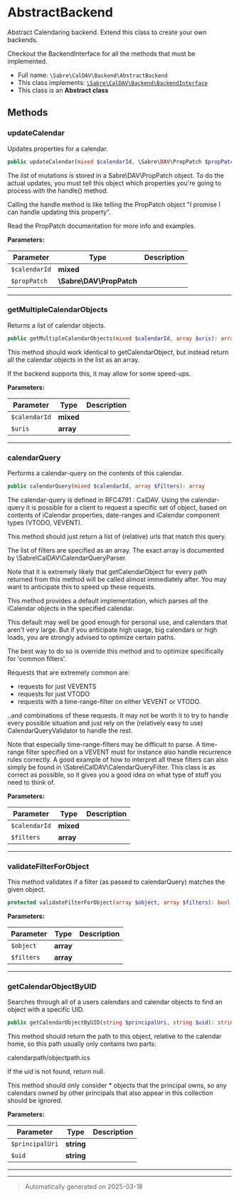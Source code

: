 
# AbstractBackend

Abstract Calendaring backend. Extend this class to create your own backends.

Checkout the BackendInterface for all the methods that must be implemented.

* Full name: `\Sabre\CalDAV\Backend\AbstractBackend`
* This class implements:
[`\Sabre\CalDAV\Backend\BackendInterface`](./BackendInterface.md)
* This class is an **Abstract class**




## Methods


### updateCalendar

Updates properties for a calendar.

```php
public updateCalendar(mixed $calendarId, \Sabre\DAV\PropPatch $propPatch): mixed
```

The list of mutations is stored in a Sabre\DAV\PropPatch object.
To do the actual updates, you must tell this object which properties
you're going to process with the handle() method.

Calling the handle method is like telling the PropPatch object "I
promise I can handle updating this property".

Read the PropPatch documentation for more info and examples.






**Parameters:**

| Parameter | Type | Description |
|-----------|------|-------------|
| `$calendarId` | **mixed** |  |
| `$propPatch` | **\Sabre\DAV\PropPatch** |  |





***

### getMultipleCalendarObjects

Returns a list of calendar objects.

```php
public getMultipleCalendarObjects(mixed $calendarId, array $uris): array
```

This method should work identical to getCalendarObject, but instead
return all the calendar objects in the list as an array.

If the backend supports this, it may allow for some speed-ups.






**Parameters:**

| Parameter | Type | Description |
|-----------|------|-------------|
| `$calendarId` | **mixed** |  |
| `$uris` | **array** |  |





***

### calendarQuery

Performs a calendar-query on the contents of this calendar.

```php
public calendarQuery(mixed $calendarId, array $filters): array
```

The calendar-query is defined in RFC4791 : CalDAV. Using the
calendar-query it is possible for a client to request a specific set of
object, based on contents of iCalendar properties, date-ranges and
iCalendar component types (VTODO, VEVENT).

This method should just return a list of (relative) urls that match this
query.

The list of filters are specified as an array. The exact array is
documented by \Sabre\CalDAV\CalendarQueryParser.

Note that it is extremely likely that getCalendarObject for every path
returned from this method will be called almost immediately after. You
may want to anticipate this to speed up these requests.

This method provides a default implementation, which parses *all* the
iCalendar objects in the specified calendar.

This default may well be good enough for personal use, and calendars
that aren't very large. But if you anticipate high usage, big calendars
or high loads, you are strongly advised to optimize certain paths.

The best way to do so is override this method and to optimize
specifically for 'common filters'.

Requests that are extremely common are:
  * requests for just VEVENTS
  * requests for just VTODO
  * requests with a time-range-filter on either VEVENT or VTODO.

..and combinations of these requests. It may not be worth it to try to
handle every possible situation and just rely on the (relatively
easy to use) CalendarQueryValidator to handle the rest.

Note that especially time-range-filters may be difficult to parse. A
time-range filter specified on a VEVENT must for instance also handle
recurrence rules correctly.
A good example of how to interpret all these filters can also simply
be found in \Sabre\CalDAV\CalendarQueryFilter. This class is as correct
as possible, so it gives you a good idea on what type of stuff you need
to think of.






**Parameters:**

| Parameter | Type | Description |
|-----------|------|-------------|
| `$calendarId` | **mixed** |  |
| `$filters` | **array** |  |





***

### validateFilterForObject

This method validates if a filter (as passed to calendarQuery) matches
the given object.

```php
protected validateFilterForObject(array $object, array $filters): bool
```








**Parameters:**

| Parameter | Type | Description |
|-----------|------|-------------|
| `$object` | **array** |  |
| `$filters` | **array** |  |





***

### getCalendarObjectByUID

Searches through all of a users calendars and calendar objects to find
an object with a specific UID.

```php
public getCalendarObjectByUID(string $principalUri, string $uid): string|null
```

This method should return the path to this object, relative to the
calendar home, so this path usually only contains two parts:

calendarpath/objectpath.ics

If the uid is not found, return null.

This method should only consider * objects that the principal owns, so
any calendars owned by other principals that also appear in this
collection should be ignored.






**Parameters:**

| Parameter | Type | Description |
|-----------|------|-------------|
| `$principalUri` | **string** |  |
| `$uid` | **string** |  |





***


***
> Automatically generated on 2025-03-18

